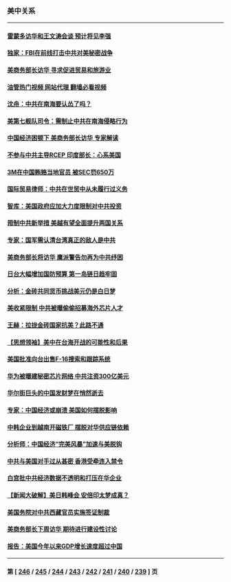 ### 美中关系
---
#### [雷蒙多访华和王文涛会谈 预计将见李强](../../pages/nf1412576/n14062337.md?08282045) 
#### [独家：FBI在前线打击中共对美秘密战争](../../pages/nf1412576/n14062206.md?08282045) 
#### [美商务部长访华 寻求促进贸易和旅游业](../../pages/nf1412576/n14062080.md?08282045) 
#### [油管热门视频 网站代理 翻墙必看视频](http://138.2.39.72:81/youtube.html?epic-marker?08282045)
#### [沈舟：中共在南海要认怂了吗？](../../pages/nf1412576/n14062049.md?08282045) 
#### [美第七舰队司令：需制止中共在南海侵略行为](../../pages/nf1412576/n14062075.md?08282045) 
#### [中国经济困顿下 美商务部长访华 专家解读](../../pages/nf1412576/n14061638.md?08282045) 
#### [不参与中共主导RCEP 印度部长：心系美国](../../pages/nf1412576/n14061506.md?08282045) 
#### [3M在中国贿赂当地官员 被SEC罚650万](../../pages/nf1412576/n14061275.md?08282045) 
#### [国际贸易律师：中共在世贸中从未履行过义务](../../pages/nf1412576/n14060603.md?08282045) 
#### [智库：美国政府应加大力度限制对中共投资](../../pages/nf1412576/n14057588.md?08282045) 
#### [箝制中共新举措 美越有望全面提升两国关系](../../pages/nf1412576/n14060840.md?08282045) 
#### [专家：国军需认清台湾真正的敌人是中共](../../pages/nf1412576/n14060184.md?08282045) 
#### [美商务部长将访华 鹰派警告勿再为中共纾困](../../pages/nf1412576/n14060716.md?08282045) 
#### [日台大幅增加国防预算 第一岛链日趋牢固](../../pages/nf1412576/n14060653.md?08282045) 
#### [分析：金砖共同货币挑战美元仍是白日梦](../../pages/nf1412576/n14060563.md?08282045) 
#### [美收紧限制 中共被曝偷偷招募海外芯片人才](../../pages/nf1412576/n14060258.md?08282045) 
#### [王赫：拉拢金砖国家抗美？此路不通](../../pages/nf1412576/n14059944.md?08282045) 
#### [【思想领袖】美中在台海开战的可能性和后果](../../pages/nf1412576/n14045671.md?08282045) 
#### [美国批准向台出售F-16搜索和跟踪系统](../../pages/nf1412576/n14059781.md?08282045) 
#### [华为被曝建秘密芯片网络 中共注资300亿美元](../../pages/nf1412576/n14059542.md?08282045) 
#### [华尔街巨头的中国发财梦在悄然逝去](../../pages/nf1412576/n14059247.md?08282045) 
#### [专家：中国经济或崩溃 美国如何摆脱影响](../../pages/nf1412576/n14059150.md?08282045) 
#### [中韩企业到越南开磁铁厂 摆脱对华供应链依赖](../../pages/nf1412576/n14059037.md?08282045) 
#### [分析师：中国经济“完美风暴”加速与美脱钩](../../pages/nf1412576/n14059065.md?08282045) 
#### [中共与美国对手过从甚密 香港受牵连入禁令](../../pages/nf1412576/n14058592.md?08282045) 
#### [白宫批中共经济数据不透明和打压在华企业](../../pages/nf1412576/n14059035.md?08282045) 
#### [【新闻大破解】美日韩峰会 安倍印太梦成真？](../../pages/nf1412576/n14058924.md?08282045) 
#### [美国务院对中共西藏官员实施签证制裁](../../pages/nf1412576/n14058961.md?08282045) 
#### [美商务部长下周访华 期待进行建设性讨论](../../pages/nf1412576/n14058858.md?08282045) 
#### [报告：美国今年以来GDP增长速度超过中国](../../pages/nf1412576/n14058394.md?08282045) 

---
#### 第 [ [246](./246.md?08282045) / [245](./245.md?08282045) / [244](./244.md?08282045) / [243](./243.md?08282045) / [242](./242.md?08282045) / [241](./241.md?08282045) / [240](./240.md?08282045) / [239](./239.md?08282045) ] 页
